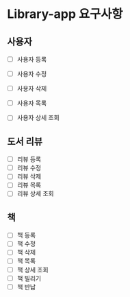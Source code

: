 # Library-app 요구사항

## 사용자
- [ ] 사용자 등록
- [ ] 사용자 수정
- [ ] 사용자 삭제
- [ ] 사용자 목록
- [ ] 사용자 상세 조회


## 도서 리뷰
- [ ] 리뷰 등록
- [ ] 리뷰 수정
- [ ] 리뷰 삭제
- [ ] 리뷰 목록
- [ ] 리뷰 상세 조회

## 책
- [ ] 책 등록
- [ ] 책 수정
- [ ] 책 삭제
- [ ] 책 목록
- [ ] 책 상세 조회
- [ ] 책 빌리기
- [ ] 책 반납